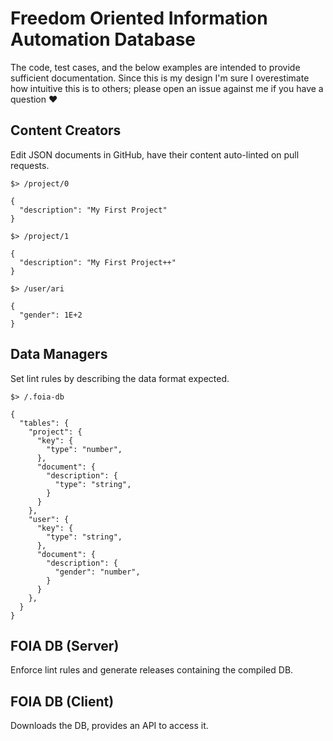 # Freedom Oriented Information Automation Database

The code, test cases, and the below examples are intended to provide sufficient documentation. Since this is my design I'm sure I overestimate how intuitive this is to others; please open an issue against me if you have a question :heart:

## Content Creators

Edit JSON documents in GitHub, have their content auto-linted on pull requests.

```
$> /project/0

{
  "description": "My First Project"
}
```

```
$> /project/1

{
  "description": "My First Project++"
}
```

```
$> /user/ari

{
  "gender": 1E+2
}
```

## Data Managers

Set lint rules by describing the data format expected.

```
$> /.foia-db

{
  "tables": {
    "project": {
      "key": {
        "type": "number",
      },
      "document": {
        "description": {
          "type": "string",
        }
      }
    },
    "user": {
      "key": {
        "type": "string",
      },
      "document": {
        "description": {
          "gender": "number",
        }
      }
    },
  }
}
```

## FOIA DB (Server)

Enforce lint rules and generate releases containing the compiled DB.

## FOIA DB (Client)

Downloads the DB, provides an API to access it.
